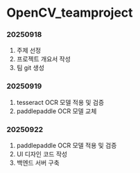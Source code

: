 # OpenCV_teamproject

### 20250918
1. 주제 선정
2. 프로젝트 개요서 작성
3. 팀 git 생성

### 20250919
1. tesseract OCR 모델 적용 및 검증
2. paddlepaddle OCR 모델 교체

### 20250922
1. paddlepaddle OCR 모델 적용 및 검증
2. UI 디자인 코드 작성
3. 백엔드 서버 구축

